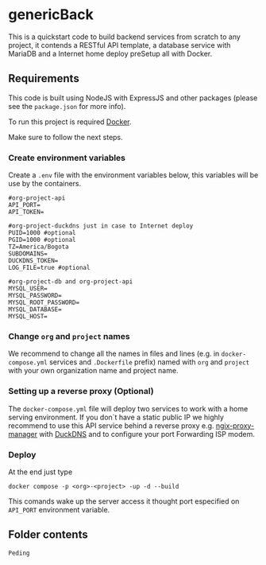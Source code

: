 # genericBack
This is a quickstart code to build backend services from scratch to any project, it contends a RESTful API template, a database service with MariaDB and a Internet home deploy preSetup all with Docker.

## Requirements
This code is built using NodeJS with ExpressJS and other packages (please see the `package.json` for more info).

To run this project is required [Docker](https://docs.docker.com/).

Make sure to follow the next steps.

### Create environment variables
Create a `.env` file with the environment variables below, this variables will be use by the containers.
```
#org-project-api
API_PORT=
API_TOKEN=

#org-project-duckdns just in case to Internet deploy
PUID=1000 #optional
PGID=1000 #optional
TZ=America/Bogota
SUBDOMAINS=
DUCKDNS_TOKEN=
LOG_FILE=true #optional

#org-project-db and org-project-api
MYSQL_USER=
MYSQL_PASSWORD=
MYSQL_ROOT_PASSWORD=
MYSQL_DATABASE=
MYSQL_HOST=
```

### Change `org` and `project` names
We recommend to change all the names in files and lines (e.g. in `docker-compose.yml` services and `.Dockerfile` prefix) named with `org` and `project` with your own organization name and project name.

### Setting up a reverse proxy (Optional)
The `docker-compose.yml` file will deploy two services to work with a home serving environment. If you don`t have a static public IP we highly recommend to use this API service behind a reverse proxy e.g. [ngix-proxy-manager](https://nginxproxymanager.com/) with [DuckDNS](www.duckdns.org) and to configure your port Forwarding ISP modem.

### Deploy
At the end just type
```
docker compose -p <org>-<project> -up -d --build
```
This comands wake up the server access it thought port especified on `API_PORT` environment variable.

## Folder contents

```
Peding

```





